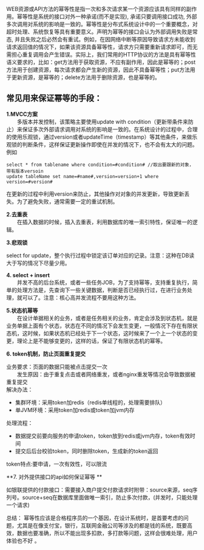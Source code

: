 WEB资源或API方法的幂等性是指一次和多次请求某一个资源应该具有同样的副作用。幂等性是系统的接口对外一种承诺\(而不是实现\), 承诺只要调用接口成功, 外部多次调用对系统的影响是一致的。幂等性是分布式系统设计中的一个重要概念，对超时处理、系统恢复等具有重要意义。声明为幂等的接口会认为外部调用失败是常态, 并且失败之后必然会有重试。例如，在因网络中断等原因导致请求方未能收到请求返回值的情况下，如果该资源具备幂等性，请求方只需要重新请求即可，而无需担心重复调用会产生错误。实际上，我们常用的HTTP协议的方法是具有幂等性语义要求的，比如：get方法用于获取资源，不应有副作用，因此是幂等的；post方法用于创建资源，每次请求都会产生新的资源，因此不具备幂等性；put方法用于更新资源，是幂等的；delete方法用于删除资源，也是幂等的。

## 常见用来保证幂等的手段：

**1.MVCC方案**  
　　多版本并发控制，该策略主要使用update with condition（更新带条件来防止）来保证多次外部请求调用对系统的影响是一致的。在系统设计的过程中，合理的使用乐观锁，通过version或者updateTime（timestamp）等其他条件，来做乐观锁的判断条件，这样保证更新操作即使在并发的情况下，也不会有太大的问题。例如

```
select * from tablename where condition=#condition# //取出要跟新的对象，带有版本versoin
update tableName set name=#name#,version=version+1 where version=#version#
```

在更新的过程中利用version来防止，其他操作对对象的并发更新，导致更新丢失。为了避免失败，通常需要一定的重试机制。

**2.去重表**  
　　在插入数据的时候，插入去重表，利用数据库的唯一索引特性，保证唯一的逻辑。

**3.悲观锁**

select for update，整个执行过程中锁定该订单对应的记录。注意：这种在DB读大于写的情况下尽量少用。

**4. select + insert**  
　　并发不高的后台系统，或者一些任务JOB，为了支持幂等，支持重复执行，简单的处理方法是，先查询下一些关键数据，判断是否已经执行过，在进行业务处理，就可以了。注意：核心高并发流程不要用这种方法。

**5.状态机幂等**  
　　在设计单据相关的业务，或者是任务相关的业务，肯定会涉及到状态机，就是业务单据上面有个状态，状态在不同的情况下会发生变更，一般情况下存在有限状态机，这时候，如果状态机已经处于下一个状态，这时候来了一个上一个状态的变更，理论上是不能够变更的，这样的话，保证了有限状态机的幂等。

**6. token机制，防止页面重复提交**

业务要求：页面的数据只能被点击提交一次  
　　发生原因：由于重复点击或者网络重发，或者nginx重发等情况会导致数据被重复提交  
解决办法：

* 集群环境：采用token加redis（redis单线程的，处理需要排队）
* 单JVM环境：采用token加redis或token加jvm内存

处理流程：

* 数据提交前要向服务的申请token，token放到redis或jvm内存，token有效时间
* 提交后后台校验token，同时删除token，生成新的token返回

token特点:要申请，一次有效性，可以限流

**7. 对外提供接口的api如何保证幂等 **

如银联提供的付款接口：需要接入商户提交付款请求时附带：source来源，seq序列号。source+seq在数据库里面做唯一索引，防止多次付款，\(并发时，只能处理一个请求\)

总结： 幂等性应该是合格程序员的一个基因，在设计系统时，是首要考虑的问题，尤其是在像支付宝，银行，互联网金融公司等涉及的都是钱的系统，既要高效，数据也要准确，所以不能出现多扣款，多打款等问题，这样会很难处理，用户体验也不好 。

